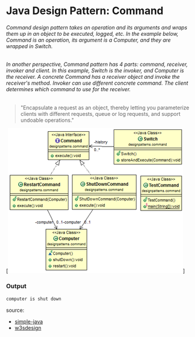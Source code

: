# Java Design Pattern: Command

###### Command design pattern takes an operation and its arguments and wraps them up in an object to be executed, logged, etc. In the example below, Command is an operation, its argument is a Computer, and they are wrapped in Switch.

###### In another perspective, Command pattern has 4 parts: command, receiver, invoker and client. In this example, Switch is the invoker, and Computer is the receiver. A concrete Command has a receiver object and invoke the receiver's method. Invoker can use different concrete command. The client determines which command to use for the receiver.

> "Encapsulate a request as an object, thereby letting you parameterize clients with different requests, queue or log requests, and support undoable opera­tions."

[![Command-pattern](../../../../resources/img/command.png)]

### Output
```sh
computer is shut down
```

source:
- [simple-java](https://www.programcreek.com/2013/02/java-design-pattern-factory/) 
- [w3sdesign](http://www.w3sdesign.com/index0100.php)